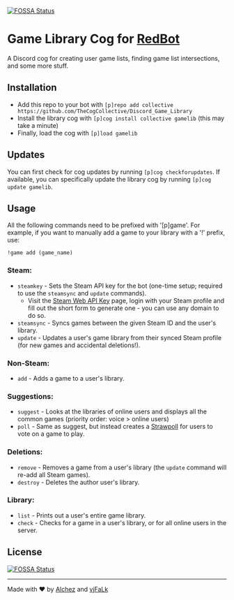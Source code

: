 [![FOSSA Status](https://app.fossa.io/api/projects/git%2Bgithub.com%2FAlchez%2FDiscord_Game_Library.svg?type=shield)](https://app.fossa.io/projects/git%2Bgithub.com%2FAlchez%2FDiscord_Game_Library?ref=badge_shield)

# Game Library Cog for [RedBot](https://github.com/Cog-Creators/Red-DiscordBot)

A Discord cog for creating user game lists, finding game list intersections, and some more stuff.

## Installation

* Add this repo to your bot with `[p]repo add collective https://github.com/TheCogCollective/Discord_Game_Library`
* Install the library cog with `[p]cog install collective gamelib` (this may take a minute)
* Finally, load the cog with `[p]load gamelib`

## Updates

You can first check for cog updates by running `[p]cog checkforupdates`. If available, you can specifically update the library cog by running `[p]cog update gamelib`.

## Usage
All the following commands need to be prefixed with '[p]game'. For example, if you want to manually add a game to your library with a '!' prefix, use:

    !game add (game_name)

### Steam:
* `steamkey` - Sets the Steam API key for the bot (one-time setup; required to use the `steamsync` and `update` commands).
  * Visit the [Steam Web API Key](https://steamcommunity.com/dev/apikey) page, login with your Steam profile and fill out the short form to generate one - you can use any domain to do so.
* `steamsync` - Syncs games between the given Steam ID and the user's library.
* `update` - Updates a user's game library from their synced Steam profile (for new games and accidental deletions!).

### Non-Steam:
* `add` - Adds a game to a user's library.

### Suggestions:
* `suggest` - Looks at the libraries of online users and displays all the common games (priority order: voice > online users)
* `poll` - Same as suggest, but instead creates a [Strawpoll](https://www.strawpoll.me/) for users to vote on a game to play.

### Deletions:
* `remove` - Removes a game from a user's library (the `update` command will re-add all Steam games).
* `destroy` - Deletes the author user's library.

### Library:
* `list` - Prints out a user's entire game library.
* `check` - Checks for a game in a user's library, or for all online users in the server.

## License
[![FOSSA Status](https://app.fossa.io/api/projects/git%2Bgithub.com%2FAlchez%2FDiscord_Game_Library.svg?type=large)](https://app.fossa.io/projects/git%2Bgithub.com%2FAlchez%2FDiscord_Game_Library?ref=badge_large)

---

Made with ♥ by [Alchez](https://github.com/Alchez) and [vjFaLk](https://github.com/vjFaLk)
